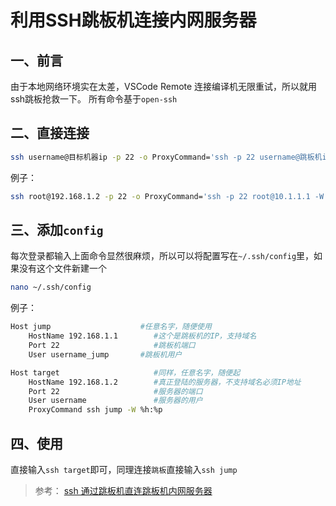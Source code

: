 # 利用SSH跳板机连接内网服务器


## 一、前言
由于本地网络环境实在太差，VSCode Remote 连接编译机无限重试，所以就用ssh跳板抢救一下。
所有命令基于`open-ssh`
## 二、直接连接
```bash
ssh username@目标机器ip -p 22 -o ProxyCommand='ssh -p 22 username@跳板机ip -W %h:%p'
```

例子：

```bash
ssh root@192.168.1.2 -p 22 -o ProxyCommand='ssh -p 22 root@10.1.1.1 -W %h:%p'
```

## 三、添加`config`
每次登录都输入上面命令显然很麻烦，所以可以将配置写在`~/.ssh/config`里，如果没有这个文件新建一个
```bash
nano ~/.ssh/config
```

例子：

```bash
Host jump                    #任意名字，随便使用
    HostName 192.168.1.1        #这个是跳板机的IP，支持域名
    Port 22                     #跳板机端口
    User username_jump       #跳板机用户

Host target                     #同样，任意名字，随便起
    HostName 192.168.1.2        #真正登陆的服务器，不支持域名必须IP地址
    Port 22                     #服务器的端口
    User username               #服务器的用户
    ProxyCommand ssh jump -W %h:%p
```
## 四、使用
直接输入`ssh target`即可，同理连接`跳板`直接输入`ssh jump`

>参考： [ssh 通过跳板机直连跳板机内网服务器](https://outmanzzq.github.io/2018/11/20/ssh-connect-through-springboard/)


